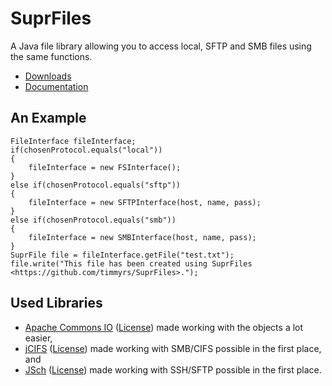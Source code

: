 # SuprFiles

A Java file library allowing you to access local, SFTP and SMB files using the same functions.

- [Downloads](https://github.com/timmyrs/SuprFiles/releases)
- [Documentation](https://timmyrs.github.io/SuprFiles/)

## An Example

	FileInterface fileInterface;
	if(chosenProtocol.equals("local"))
	{
		fileInterface = new FSInterface();
	}
	else if(chosenProtocol.equals("sftp"))
	{
		fileInterface = new SFTPInterface(host, name, pass);
	}
	else if(chosenProtocol.equals("smb"))
	{
		fileInterface = new SMBInterface(host, name, pass);
	}
	SuprFile file = fileInterface.getFile("test.txt");
	file.write("This file has been created using SuprFiles <https://github.com/timmyrs/SuprFiles>.");

## Used Libraries

- [Apache Commons IO](https://commons.apache.org/proper/commons-io/) ([License](http://www.apache.org/licenses/)) made working with the objects a lot easier,
- [jCIFS](https://jcifs.samba.org/) ([License](http://www.gnu.org/licenses/lgpl-2.1.txt)) made working with SMB/CIFS possible in the first place, and
- [JSch](http://www.jcraft.com/jsch/) ([License](http://www.jcraft.com/jsch/LICENSE.txt)) made working with SSH/SFTP possible in the first place.
